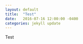 ```yaml
---
layout: default
title:  "Test"
date:   2016-07-16 12:00:00 -0400
categories: jekyll update
---
```

Test
